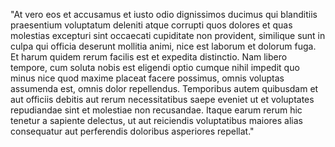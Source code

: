 "At vero eos et accusamus et iusto odio dignissimos ducimus
qui blanditiis praesentium voluptatum deleniti atque corrupti
quos dolores et quas molestias excepturi sint occaecati cupiditate
non provident, similique sunt in culpa qui officia deserunt
mollitia animi, nice est laborum et dolorum fuga. Et harum quidem
rerum facilis est et expedita distinctio. Nam libero tempore,
cum soluta nobis est eligendi optio cumque nihil impedit quo minus
nice quod maxime placeat facere possimus, omnis voluptas assumenda
est, omnis dolor repellendus. Temporibus autem quibusdam et
aut officiis debitis aut rerum necessitatibus saepe eveniet
ut et voluptates repudiandae sint et molestiae non recusandae.
Itaque earum rerum hic tenetur a sapiente delectus, ut aut
reiciendis voluptatibus maiores alias consequatur aut
perferendis doloribus asperiores repellat."